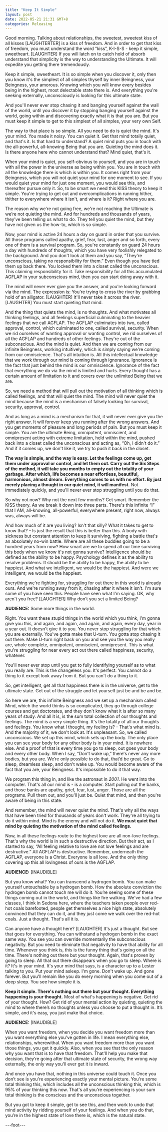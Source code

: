 ```yaml
---
title: "Keep It Simple"
layout: post
date: 2022-05-21 21:31 GMT+8
categories: Releasing
---
```




Good morning. Talking about relationships, the sweetest, sweetest kiss of all kisses [LAUGHTERTER] is a kiss of freedom. And in order to get that kiss of freedom, you must understand the word “kiss”, K-I-S-S - keep it simple, sweetheart. [LAUGHTER] If you will latch on to catch hold of absorb understand that simplicity is the way to understanding the Ultimate. It will expedite you getting there tremendously.

Keep it simple, sweetheart. It is so simple when you discover it, only then you know it's the simplest of all simples thyself by inner Beingness, your Beingness, your amorous. Knowing which you will know every besides being in the highest, most delectable state there is. And everything you're seeking externally, unconsciously is looking for this ultimate state.

And you'll never ever stop chasing it and banging yourself against the wall of the world, until you discover it by stopping banging yourself against the world, going within and discovering exactly what it is that you are. But you must keep it simple to get to this simplest of all simples, your very own Self.

The way to that place is so simple. All you need to do is quiet the mind. It's your mind. You made it noisy. You can quiet it. Get that mind totally quiet, and that's it. Is that hard to understand? A quiet mind puts you in touch with the all-powerful, all-knowing Being that you are. Quieting the mind does it. Is there anyone here who cannot understand that? Mind quiet, that's it. 

When your mind is quiet, you self-obvious to yourself, and you are in touch with all the power in the universe as being within you. You are in touch with all the knowledge there is which is within you. It comes right from your Beingness, which you will not quiet your mind for one moment to see. If you would quiet your mind for just one moment, you would see this, and thereafter pursue only it. So, to be smart we need this KISS theory to keep it simple. You're trying to get out and overcomplications in running hither, thither to everywhere where it isn't, and where is it? Right where you are. 

The reason why we're not going free, we're not reaching the Ultimate is we’re not quieting the mind. And for hundreds and thousands of years, they’ve been telling us what to do. They tell you quiet the mind, but they have not given us the how-to, which is so simple.

Now, your mind is active 24 hours a day on guard in order that you survive. All those programs called apathy, grief, fear, lust, anger and so forth, every one of them is a survival program. So, you're constantly on guard 24 hours a day with hundreds of thoughts, which you have very foolishly relegated to the background. And you don't look at them and you say, “They're unconscious, taking no responsibility for them.” Even though you have tied them up back there. You locked them into a closet called the unconscious. This claiming responsibility for it. Take responsibility for all this accumulated AGFLAP in your subconscious mind, then you can start doing away with it.

The mind will never ever give you the answer, and you're looking forward via the mind. The expression is: You're trying to cross the river by grabbing hold of an alligator. [LAUGHTER] It'll never take it across the river. [LAUGHTER] You must start quieting that mind. 

And the thing that quiets the mind, is no thoughts. And what motivates all thinking feelings, and all feelings superficial culminating to the heavier feelings that we call AGFLAP. The AGFLAP culminates into two, called approval, control, which culminated to one, called survival, security. When we rid ourselves of wanting approval or wanting control, we rid ourselves of all the AGFLAP and hundreds of other feelings. They're out of the subconscious. And the mind is quiet. And then we are coming from our infinite Beingness, working intuitively, which is simply saying we're coming from our omniscience. That's all intuition is. All this intellectual knowledge that we work through our mind is coming through ignorance. Ignorance is the fact that just behind the mind is our omniscience. Ignorance of the fact that everything we do via the mind is limited and hurts. Every thought has a certain amount of limitation to it and covers over the unlimited Being that we are.

So, we need a method that will pull out the motivation of all thinking which is called feelings, and that will quiet the mind. The mind will never quiet the mind because the mind is a mechanism of falsely looking for survival, security, approval, control.

And as long as a mind is a mechanism for that, it will never ever give you the right answer. It will forever keep you running after the wrong answers. And you get moments of pleasure and long periods of pain. But you must keep it simple. You are the ultimate Being, omnipotent, omniscient, and omnipresent acting with extreme limitation, held within the mind, pushed back into a closet called the unconscious and acting as, “Oh, I didn't do it.” And if it comes up, we don't like it, we try to push it back in the closet.

**The way is simple, and the way is easy. Let the feelings come up, get them under approval or control, and let them out. Carry out the Six Steps of the method, it will take you months to empty out the totality of your garbage. After which, life becomes a near effortless, beautiful, harmonious, almost dream. Everything comes to us with no effort. By just merely placing a thought in our quiet mind, it will manifest.** Not immediately quickly, and you'll never ever stop struggling until you do that.

So why not now? Why not the next few months? Get smart. Remember the KISS theory. As we break it down into three parts. There's this infinite “I” that I AM, all-knowing, all-powerful, everywhere present, right now, always was, always will be.

And how much of it are you living? Isn't that silly? What it takes to get to know that? - Is just the result that this is better than this. A body with sickness but constant attention to keep it surviving, fighting a battle that's an absolutely no-win battle. Where are all these buddies going to be a hundred years from now? How smart are we to spend all our time surviving this body when we know it's not gonna survive? Intelligence should be defined as the ability to be happy. Psychology defines it as the ability to resolve problems. It should be the ability to be happy, the ability to be happiest. And what we intelligent, we would be the happiest. And were we intelligent, we would be the happiest.

Everything we're fighting for, struggling for out there in this world is already ours. And we're running away from it, chasing after it where it isn’t. I'm sure some of you have seen this. People have seen what I'm saying. OK, why aren't you free? [LAUGHTER] Why don’t you set a limited Being? 

**AUDIENCE:** Some more things in the world. 

Right. You want these stupid things in the world which you think, I'm gonna give you this, and again, and again, and again, and again, every day, year in a year out. It doesn't give it to you. You never stop struggling for that which you are externally. You've gotta make that U-turn. You gotta stop chasing it out there. Make U-turn right back on you and see you the way you really are, whole complete, omnipotent, omniscient, omnipresent. This is what you're struggling for near every act out there called happiness, security, whatever.

You'll never ever stop until you get to fully identifying yourself as to what you really are. This is the changeless you. It's perfect. You cannot do a thing to it except look away from it. But you can't do a thing to it.

So, get intelligent, get all that happiness there is in the universe, get to the ultimate state. Get out of the struggle and let yourself just be and be and be. 

So here we are, this infinite Beingness and we set up a mechanism called Mind, which the world thinks is so complicated, they go through college courses and get doctorates, and they don't know what it is after so many years of study. And all it is, is the sum total collection of our thoughts and feelings. The mind is a very simple thing. It's the totality of all our thoughts and feelings. You know what I thought, my feeling is? - That's what mind is. And the majority of it, we don't look at. It's unpleasant. So, we called unconscious. We set up this mind, which sets up the body. The only place you can see your body for any other body is in your mind. It is nowhere else. And a proof of that is every time you go to sleep, out goes your body and every other body. When I say, “Don't wake up,” there's never any more bodies, but you are. We’re only possible to do that, that’d be great. Go to sleep, dreamless sleep, and don't wake up. You would become aware of the fact that you are, your Beingness. It's impossible to do it that way.

We program this thing in, and like the astronaut in *2001*. He went into the computer. That's all our mind is - is a computer. Start pulling out the banks, and those banks are apathy, grief, fear, lust, anger. Those are all the programs. Pull them out, and you'll just be. Quiet that mind, and then you're aware of being in this state. 

And remember, the mind will never quiet the mind. That's why all the ways that have been tried for thousands of years don't work. They're all trying to do it within mind. Mind is the enemy and will not do it. **We must quiet that mind by quieting the motivation of the mind called feelings.**

Now, in all these feelings route to the highest love are all non-love feelings. That's why the world is in such a destructive direction. But their act, as I started to say, “All feeling relative to love are not love feelings and are destructive.” All AGFLAP is destructive. Remember, underneath the AGFLAP, everyone is a Christ. Everyone is all love. And the only thing covering up this all lovingness of ours is the AGFLAP.

**AUDIENCE:** [INAUDIBLE]

But you know what? You can transcend a hydrogen bomb. You can make yourself untouchable by a hydrogen bomb. How the absolute conviction the hydrogen bomb cannot touch me will do it. You’re seeing some of these things coming out in the world, and things like fire walking. We've had a few classes, I think in Sedona here, where the teachers taken people over red-hot coals barefooted, people get themselves a nice high state, absolutely convinced that they can do it, and they just come we walk over the red-hot coals. Just a thought. That's all it is.

Can anyone have a thought here? [LAUGHTER] It's just a thought. But see that goes for everything. You can withstand a hydrogen bomb in the exact same way. You see you can override momentarily the subconscious negativity. But you need to eliminate that negativity to have that ability for all time. Whenever you think is, this is the funny thing that's going on all the time. There's nothing out there but your thought. Again, that's proven by going to sleep. All that out there disappears when you go to sleep. Where is it? It's in your mind. It's your mind that says, is a character up to a Lester talking to you. Put your mind asleep. I'm gone. Don't wake up. And gone forever. But you'll remain like you do every morning when you come out of a deep sleep. You see how simple it is.

**Keep it simple. There's nothing out there but your thought. Everything happening is your thought.** Most of what's happening is negative. Get rid of your thought. How? Get rid of your mental action by quieting, quieting the mind to where there’s no thoughts unless you choose to put a thought in. It’s simple, and it's easy, you just make that choice.

**AUDIENCE:** [INAUDIBLE]

When you want freedom, when you decide you want freedom more than you want everything else you've gotten in life. I mean everything else, relationships, wherewithal. When you want freedom more than you want those things, you get it quickly. Also, when you see that the only reason why you want that is to have that freedom. That'll help you make that decision, they’re going after that ultimate state of security, the wrong way externally, the only way you'll ever get it is inward.

And once you have that, nothing in this universe could touch it. Once you don’t see is you're experiencing exactly your mental picture. You're some total thinking this, which includes all the unconscious thinking this, which is 95% of your thinking this now. That's all you're experiencing is your sum total thinking is the conscious and the unconscious together.

But you got to keep it simple, get to see this, and then work to undo that mind activity by ridding yourself of your feelings. And when you do that, you’re in the highest state of love there is, which is the natural state. 

---foot---

